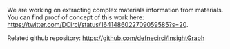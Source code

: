 We are working on extracting complex materials information from materials. You can find proof of concept of this work here: https://twitter.com/DCirci/status/1641486022709059585?s=20. 

Related github repository: 
https://github.com/defnecirci/InsightGraph


